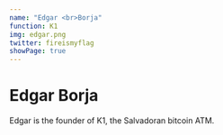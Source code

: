```yaml
---
name: "Edgar <br>Borja"
function: K1
img: edgar.png
twitter: fireismyflag
showPage: true
---
```


# Edgar Borja
 
Edgar is the founder of K1, the Salvadoran bitcoin ATM.
<br><br>






